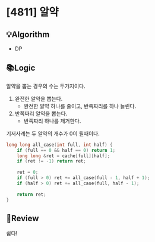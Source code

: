 # [4811] 알약
## 💡Algorithm
- DP
## 📚Logic
알약을 뽑는 경우의 수는 두가지이다.
1. 완전한 알약을 뽑는다.
    - 완전한 알약 하나를 줄이고, 반쪽짜리를 하나 늘린다.
2. 반쪽짜리 알약을 뽑는다.
    - 반쪽짜리 하나를 제거한다.

기저사례는 두 알약의 개수가 0이 될때이다.
```c++
long long all_case(int full, int half) {
    if (full == 0 && half == 0) return 1;
    long long &ret = cache[full][half];
    if (ret != -1) return ret;
    
    ret = 0;
    if (full > 0) ret += all_case(full - 1, half + 1);
    if (half > 0) ret += all_case(full, half - 1);
    
    return ret;
}
```
## 📝Review
쉽다!
